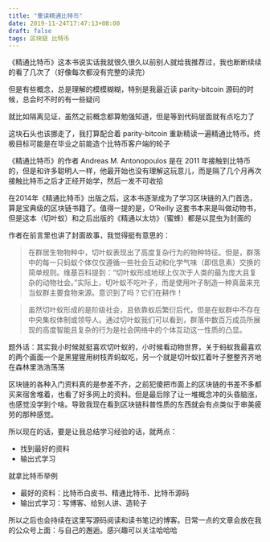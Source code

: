 ```yaml
---
title: "重读精通比特币"
date: 2019-11-24T17:47:13+08:00
draft: false
tags: 区块链 比特币
---
```


《精通比特币》这本书说实话我就很久很久以前别人就给我推荐过，我也断断续续的看了几次了（好像每次都没有完整的读完）

但是有些概念，总是理解的模模糊糊，特别是我最近读 parity-bitcoin 源码的时候，总会时不时的有一些疑问

就比如隔离见证，虽然之前概念都算勉强知道，但是等到代码层面就有点吃力了

这块石头也该挪走了，我打算配合着 parity-bitcoin 重新精读一遍精通比特币。终极目标可能是在毕业之前能造个比特币客户端的轮子

《精通比特币》的作者 Andreas M. Antonopoulos 是在 2011 年接触到比特币的，但是和许多聪明人一样，他最开始也没有理解这玩意儿，而是隔了几个月再次接触比特币之后才正经开始学，然后一发不可收拾

在2014年《精通比特币》出版之后，这本书逐渐成为了学习区块链的入门首选，算是宝典级的区块链书籍了。值得一提的是，O’Reilly 这套书本来是叫做动物书，但是这本（切叶蚁）和之后出版的《精通以太坊》（蜜蜂）都是以昆虫为封面的

作者在前言里也讲了封面故事，我觉得挺有意思的：

> 在群居生物物种中，切叶蚁表现出了高度复杂行为的物种特征。但是，群落中的每一只蚂蚁个体仅仅遵循一些社会互动和化学气味（即信息素）交换的简单规则。维基百科提到：“切叶蚁形成地球上仅次于人类的最为庞大且复杂的动物社会。”实际上，切叶蚁不吃叶子，而是使用叶子制造一种真菌来充当蚁群主要食物来源。意识到了吗？它们在耕作！

> 虽然切叶蚁形成的是阶级社会，且依靠蚁后繁衍后代，但是在蚁群中不存在中央集权体制或领导人。通过切叶蚁我们可以看到，群落中数百万成员所展现的高度智能且复杂的行为是社会网络中的个体互动这一性质的凸显。

题外话：其实我小时候就挺喜欢切叶蚁的，小时候看动物世界，关于蚂蚁我最喜欢的两个画面一个是黑猩猩用树枝弄蚂蚁吃，另一个就是切叶蚁扛着叶子整整齐齐地在森林里浩浩荡荡

区块链的各种入门资料真的是参差不齐，之前犯傻把市面上的区块链的书差不多都买来宿舍堆着，也看了好多网上的资料。但是最后除了让一堆概念冲的头昏脑涨，也感觉没学到个啥。导致我现在看到区块链科普性质的东西就会有点类似于审美疲劳的那种感觉。

所以现在的话，要是让我总结学习经验的话，就两点：
- 找到最好的资料
- 输出式学习

就拿比特币举例
- 最好的资料：比特币白皮书、精通比特币、比特币源码
- 输出式学习：写博客、给别人讲、造轮子

所以之后也会持续在这里写源码阅读和读书笔记的博客。日常一点的文章会放在我的公众号上面：与自己的邂逅。感兴趣可以关注哈哈哈

